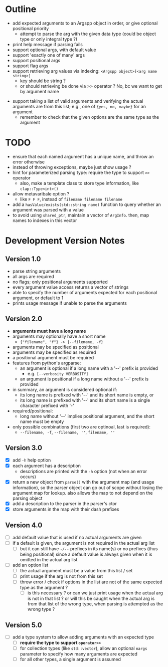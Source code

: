 # Outline
- add expected arguments to an Argspp object in order, or give optional positional priority
  - attempt to parse the arg with the given data type (could be object type or only integral type ?)
- print help message if parsing fails
- support optional args, with default value
- support 'exactly one of many' args
- support positional args
- support flag args
- support retrieving arg values via indexing: `<Argspp object>[<arg name string>]`
  - key should be string ?
  - or should retrieving be done via >> operator ? No, bc we want to get by argument name
<!-- - perform parsing on any given character stream (see ctor) -->
- support taking a list of valid arguments and verifying the actual arguments are from this list; e.g., one of `{yes, no, maybe}` for an argument
  - remember to check that the given options are the same type as the argument

# TODO
- ensure that each named argument has a unique name, and throw an error otherwise
- instead of throwing exceptions, maybe just show usage ?
- hint for parameterized parsing type: require the type to support `>>` operator
  - also, make a template class to store type information, like `clap::Type<int>()`
- allow metavaribale option ?
  - like `F F F`, instead of `filename filename filename`
- add a `hasValue/exists(std::string name)` function to query whether an argument was parsed with a value
- to avoid using `shared_ptr`, maintain a vector of `ArgInfo`. then, map names to indexes in this vector

# Development Version Notes
## Version 1.0
- parse string arguments
- all args are required
- no flags; only positional arguments supported
- every argument value access returns a vector of strings
- able to specify the number of arguments expected for each positional argument, or default to 1
- prints usage message if unable to parse the arguments

## Version 2.0
- **arguments must have a long name**
- arguments may optionally have a short name
  - `{"filename", "f"} -> {--filename, -f}`
- arguments may be specified as positional
- arguments may be specified as required
- a positional argument must be required
- features from python's argparse:
  - an argument is optional if a long name with a '--' prefix is provided
    - e.g. `[--verbosity VERBOSITY]`
  - an argument is positional if a long name without a '--' prefix is provided
- in summary, an argument is considered optional if:
  - its long name is prefixed with '--' and its short name is empty, or
  - its long name is prefixed with '--' and its short name is a single character prefixed with '-'
- required/positional:
  - long name without '--' implies positional argument, and the short name must be empty
- only possible combinations (first two are optinoal, last is required):
  - `--filename, -f`, `--filename, ''`, `filename, ''`

## Version 3.0
- [x] add `-h` help option
- [x] each argument has a description
  - descriptions are printed with the `-h` option (not when an error occurs)
- [x] return a new object from `parse()` with the argument map (and usage information), so the parser object can go out of scope without losing the argument map for lookup. also allows the map to not depend on the parsing object
- [x] add a description to the parser in the parser's ctor
- [x] store arguments in the map with their dash prefixes

## Version 4.0
- [ ] add default value that is used if no actual arguments are given
- [ ] if a default is given, the argument is not required in the actual arg list
  - [ ] but it can still have `-/--` prefixes in its name(s) or no prefixes (thus being positional) since a default value is always given when it is omitted in the actual arg list
- [ ] add an option list
  - [ ] the actual argument must be a value from this list / set
  - [ ] print usage if the arg is not from this set
  - [ ] throw error / check if options in the list are not of the same expected type as the argument ?
    - [ ] is this necessary ? or can we just print usage when the actual arg is not in that list ? or will this be caught when the actual arg is from that list of the wrong type, when parsing is attempted as the wrong type ?

## Version 5.0
- [ ] add a type system to allow adding arguments with an expected type
  - [ ] **require the type to support `operator>>`**
  - [ ] for collection types (like `std::vector`), allow an optional `nargs` parameter to specify how many arguments are expected
  - [ ] for all other types, a single argument is assumed